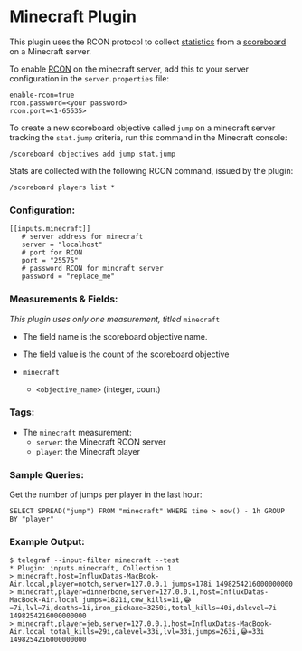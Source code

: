 #  Minecraft Plugin

This plugin uses the RCON protocol to collect [statistics](http://minecraft.gamepedia.com/Statistics) from a [scoreboard](http://minecraft.gamepedia.com/Scoreboard) on a
Minecraft server.

To enable [RCON](http://wiki.vg/RCON) on the minecraft server, add this to your server configuration in the `server.properties` file:

```
enable-rcon=true
rcon.password=<your password>
rcon.port=<1-65535>
```

To create a new scoreboard objective called `jump` on a minecraft server tracking the `stat.jump` criteria, run this command
in the Minecraft console:

`/scoreboard objectives add jump stat.jump`

Stats are collected with the following RCON command, issued by the plugin:

`/scoreboard players list *`

### Configuration:
```
[[inputs.minecraft]]
   # server address for minecraft
   server = "localhost"
   # port for RCON
   port = "25575"
   # password RCON for mincraft server
   password = "replace_me"
```

### Measurements & Fields:

*This plugin uses only one measurement, titled* `minecraft`

- The field name is the scoreboard objective name.
- The field value is the count of the scoreboard objective

- `minecraft`
    - `<objective_name>` (integer, count)

### Tags:

- The `minecraft` measurement:
    - `server`: the Minecraft RCON server
    - `player`: the Minecraft player


### Sample Queries:

Get the number of jumps per player in the last hour:
```
SELECT SPREAD("jump") FROM "minecraft" WHERE time > now() - 1h GROUP BY "player"
```

### Example Output:

```
$ telegraf --input-filter minecraft --test
* Plugin: inputs.minecraft, Collection 1
> minecraft,host=InfluxDatas-MacBook-Air.local,player=notch,server=127.0.0.1 jumps=178i 1498254216000000000
> minecraft,player=dinnerbone,server=127.0.0.1,host=InfluxDatas-MacBook-Air.local jumps=1821i,cow_kills=1i,😂=7i,lvl=7i,deaths=1i,iron_pickaxe=3260i,total_kills=40i,dalevel=7i 1498254216000000000
> minecraft,player=jeb,server=127.0.0.1,host=InfluxDatas-MacBook-Air.local total_kills=29i,dalevel=33i,lvl=33i,jumps=263i,😂=33i 1498254216000000000
```
